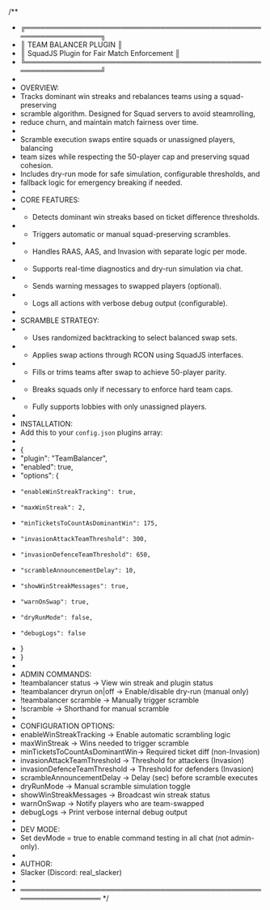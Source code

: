  /**
  * ╔═══════════════════════════════════════════════════════════════╗
  * ║                      TEAM BALANCER PLUGIN                    ║
  * ║             SquadJS Plugin for Fair Match Enforcement        ║
  * ╚═══════════════════════════════════════════════════════════════╝
  *
  * OVERVIEW:
  * Tracks dominant win streaks and rebalances teams using a squad-preserving
  * scramble algorithm. Designed for Squad servers to avoid steamrolling,
  * reduce churn, and maintain match fairness over time.
  *
  * Scramble execution swaps entire squads or unassigned players, balancing
  * team sizes while respecting the 50-player cap and preserving squad cohesion.
  * Includes dry-run mode for safe simulation, configurable thresholds, and
  * fallback logic for emergency breaking if needed.
  *
  * CORE FEATURES:
  * - Detects dominant win streaks based on ticket difference thresholds.
  * - Triggers automatic or manual squad-preserving scrambles.
  * - Handles RAAS, AAS, and Invasion with separate logic per mode.
  * - Supports real-time diagnostics and dry-run simulation via chat.
  * - Sends warning messages to swapped players (optional).
  * - Logs all actions with verbose debug output (configurable).
  *
  * SCRAMBLE STRATEGY:
  * - Uses randomized backtracking to select balanced swap sets.
  * - Applies swap actions through RCON using SquadJS interfaces.
  * - Fills or trims teams after swap to achieve 50-player parity.
  * - Breaks squads only if necessary to enforce hard team caps.
  * - Fully supports lobbies with only unassigned players.
  *
  * INSTALLATION:
  * Add this to your `config.json` plugins array:
  *
  * {
  *   "plugin": "TeamBalancer",
  *   "enabled": true,
  *   "options": {
  *     "enableWinStreakTracking": true,
  *     "maxWinStreak": 2,
  *     "minTicketsToCountAsDominantWin": 175,
  *     "invasionAttackTeamThreshold": 300,
  *     "invasionDefenceTeamThreshold": 650,
  *     "scrambleAnnouncementDelay": 10,
  *     "showWinStreakMessages": true,
  *     "warnOnSwap": true,
  *     "dryRunMode": false,
  *     "debugLogs": false
  *   }
  * }
  *
  * ADMIN COMMANDS:
  *   !teambalancer status           → View win streak and plugin status
  *   !teambalancer dryrun on|off    → Enable/disable dry-run (manual only)
  *   !teambalancer scramble         → Manually trigger scramble
  *   !scramble                      → Shorthand for manual scramble
  *
  * CONFIGURATION OPTIONS:
  *   enableWinStreakTracking        → Enable automatic scrambling logic
  *   maxWinStreak                   → Wins needed to trigger scramble
  *   minTicketsToCountAsDominantWin→ Required ticket diff (non-Invasion)
  *   invasionAttackTeamThreshold    → Threshold for attackers (Invasion)
  *   invasionDefenceTeamThreshold   → Threshold for defenders (Invasion)
  *   scrambleAnnouncementDelay      → Delay (sec) before scramble executes
  *   dryRunMode                     → Manual scramble simulation toggle
  *   showWinStreakMessages          → Broadcast win streak status
  *   warnOnSwap                     → Notify players who are team-swapped
  *   debugLogs                      → Print verbose internal debug output
  *
  * DEV MODE:
  *   Set devMode = true to enable command testing in all chat (not admin-only).
  *
  * AUTHOR:
  *   Slacker (Discord: real_slacker)
  *
  * ════════════════════════════════════════════════════════════════
  */
